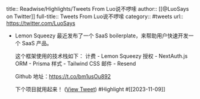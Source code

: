 title:: Readwise/Highlights/Tweets From Luo说不啰嗦
author:: [[@LuoSays on Twitter]]
full-title:: Tweets From Luo说不啰嗦
category:: #tweets
url:: https://twitter.com/LuoSays
- Lemon Squeezy 最近发布了一个 SaaS boilerplate，来帮助用户快速开发一个 SaaS 产品。
  
  这个框架使用的技术栈如下：
  计费 - Lemon Squeezy
  授权 - NextAuth.js
  ORM - Prisma
  样式 - Tailwind CSS
  邮件 - Resend
  
  Github 地址：https://t.co/bm1usOu892
  
  下个项目就用起来！ ([View Tweet](https://twitter.com/LuoSays/status/1722403677741408761)) #Highlight #[[2023-11-09]]